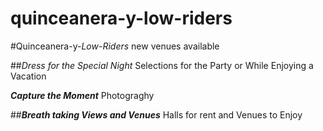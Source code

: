 # quinceanera-y-low-riders
#Quinceanera-y-_Low-Riders_
new venues available

##_Dress for the Special Night_
Selections for the Party or
While Enjoying a Vacation 

**_Capture the Moment_** 
Photograghy

##**_Breath taking Views and Venues_**
Halls for rent and Venues to Enjoy
